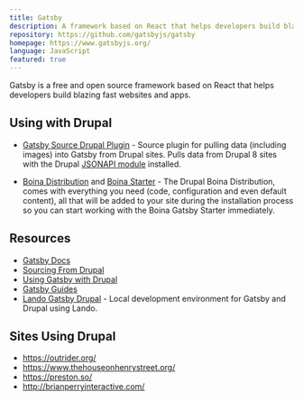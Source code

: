 ```yaml
---
title: Gatsby
description: A framework based on React that helps developers build blazing fast websites and apps
repository: https://github.com/gatsbyjs/gatsby
homepage: https://www.gatsbyjs.org/
language: JavaScript
featured: true
---
```


Gatsby is a free and open source framework based on React that helps developers build blazing fast websites and apps.

## Using with Drupal

* [Gatsby Source Drupal Plugin](https://www.gatsbyjs.org/packages/gatsby-source-drupal/) - Source plugin for pulling data (including images) into Gatsby from Drupal sites. Pulls data from Drupal 8 sites with the Drupal [JSONAPI module](https://www.drupal.org/project/jsonapi) installed.

* [Boina Distribution](https://github.com/weknowinc/drupal-boina) and [Boina Starter](https://github.com/weknowinc/gatsby-starter-drupal-boina) - The Drupal Boina Distribution, comes with everything you need (code, configuration and even default content), all that will be added to your site during the installation process so you can start working with the Boina Gatsby Starter immediately.

## Resources

* [Gatsby Docs](https://www.gatsbyjs.org/docs/)
* [Sourcing From Drupal](https://www.gatsbyjs.org/docs/sourcing-from-drupal/)
* [Using Gatsby with Drupal](https://www.gatsbyjs.com/guides/drupal/)
* [Gatsby Guides](https://gatsbyguides.com/)
* [Lando Gatsby Drupal](https://gitlab.com/benjifisher/lando-gatsby-drupal) - Local development environment for Gatsby and Drupal using Lando.

## Sites Using Drupal

* https://outrider.org/
* https://www.thehouseonhenrystreet.org/
* https://preston.so/
* http://brianperryinteractive.com/

